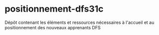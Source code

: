 # positionnement-dfs31c
Dépôt contenant les éléments et ressources nécessaires à l'accueil et au positionnement des nouveaux apprenants DFS
